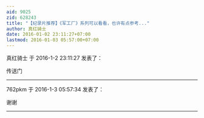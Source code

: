 ```yaml
---
aid: 9025
zid: 628243
title: "【纪录片推荐】《军工厂》系列可以看看，也许有点参考..."
author: 真红骑士
date: 2016-01-02 23:11:27+07:00
lastmod: 2016-01-03 05:57:00+07:00
---
```


真红骑士 于 2016-1-2 23:11:27 发表了：

传送门

---

762pkm 于 2016-1-3 05:57:34 发表了：

谢谢

---
